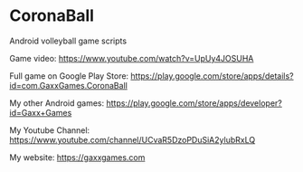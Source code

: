 # CoronaBall
Android volleyball game scripts

Game video:
https://www.youtube.com/watch?v=UpUy4JOSUHA

Full game on Google Play Store:
https://play.google.com/store/apps/details?id=com.GaxxGames.CoronaBall

My other Android games:
https://play.google.com/store/apps/developer?id=Gaxx+Games

My Youtube Channel:
https://www.youtube.com/channel/UCvaR5DzoPDuSiA2ylubRxLQ

My website:
https://gaxxgames.com

